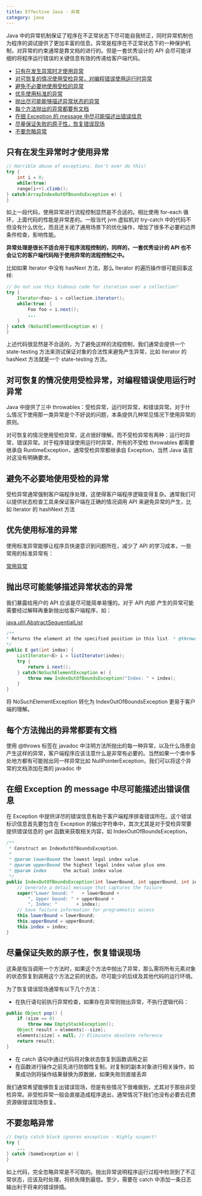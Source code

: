```yaml
---
title: Effective Java - 异常
category: java
---
```


Java 中的异常机制保证了程序在不正常状态下尽可能自我矫正，同时异常机制也为程序的调试提供了更加丰富的信息。异常是程序在不正常状态下的一种保护机制，对异常的约束通常是靠文档的进行的。但是一套优秀设计的 API 会尽可能详细的将程序运行错误的关键信息有效的传递给客户端代码。
<!--more-->

- [只有在发生异常时才使用异常](#只有在发生异常时才使用异常)
- [对可恢复的情况使用受检异常，对编程错误使用运行时异常](#对可恢复的情况使用受检异常，对编程错误使用运行时异常)
- [避免不必要地使用受检的异常](#避免不必要地使用受检的异常)
- [优先使用标准的异常](#优先使用标准的异常)
- [抛出尽可能能够描述异常状态的异常](#抛出尽可能能够描述异常状态的异常)
- [每个方法抛出的异常都要有文档](#每个方法抛出的异常都要有文档)
- [在细 Exception 的 message 中尽可能描述出错误信息](#在细-Exception-的-message-中尽可能描述出错误信息)
- [尽量保证失败的原子性，恢复错误现场](#尽量保证失败的原子性，恢复错误现场)
- [不要忽略异常](#不要忽略异常)

## 只有在发生异常时才使用异常

```java
// Horrible abuse of exceptions. Don't ever do this!
try {
	int i = 0;
	while(true)
	range[i++].climb();
} catch(ArrayIndexOutOfBoundsException e) {
}
```

如上一段代码，使用异常进行流程控制显然是不合适的。相比使用 for-each 循环，上面代码的性能是非常差的。一般当代 jvm 虚拟机对 try-catch 中的代码不但没有什么优化，而且还关闭了通用场景下的优化操作，增加了很多不必要的边界条件检查，影响性能。

**异常处理是很长不适合用于程序流程控制的，同样的，一套优秀设计的 API 也不会让它的客户端代码陷于使用异常的流程控制之中。**


比如如果 Iterator 中没有 hasNext 方法，那么 Iterator 的遍历操作很可能回事这样:

```java
// Do not use this hideous code for iteration over a collection!
try {
	Iterator<Foo> i = collection.iterator();
	while(true) {
		Foo foo = i.next();
		...
	}
} catch (NoSuchElementException e) {
}
```

上述代码很显然是不合适的，为了避免这样的流程控制，我们通常会提供一个 state-testing 方法来测试保证对象的合法性来避免产生异常，比如 Iterator 的 hasNext 方法就是一个 state-testing 方法。

## 对可恢复的情况使用受检异常，对编程错误使用运行时异常

Java 中提供了三中 throwables：受检异常，运行时异常，和错误异常。对于什么情况下使用那一类异常是个不好说的问题，本条提供几种常见情况下使用异常的原则。

对可恢复的情况使用受检异常，这点很好理解。而不受检异常有两种：运行时异常，错误异常。对于程序错误使用运行时异常，所有的不受检 throwables 都需要继承自 RuntimeException，通常受检异常都继承自 Exception，当然 Java 语言对这没有明确要求。

## 避免不必要地使用受检的异常

受检异常通常强制客户端程序处理，这使得客户端程序逻辑变得复杂。通常我们可以提供状态检查工具来保证客户端在正确的情况调用 API 来避免异常的产生，比如 Iterator 的 hashNext 方法

## 优先使用标准的异常

使用标准异常能够让程序员快速意识到问题所在，减少了 API 的学习成本，一些常用的标准异常有：

[常用异常](/i/2016-08-21-1.png)

## 抛出尽可能能够描述异常状态的异常

我们暴露给用户的 API 应该是尽可能简单易懂的。对于 API 内部 产生的异常可能需要经过解释再重新抛出给客户端程序，如：

[java.util.AbstractSequentialList](https://github.com/openjdk-mirror/jdk7u-jdk/blob/master/src/share/classes/java/util/AbstractSequentialList.java#L86)

```java
/**
* Returns the element at the specified position in this list. * @throws IndexOutOfBoundsException if the index is out of range * ({@code index < 0 || index >= size()}).
*/
public E get(int index) {
	ListIterator<E> i = listIterator(index);
	try {
		return i.next();
	} catch(NoSuchElementException e) {
		throw new IndexOutOfBoundsException("Index: " + index);
	}
}
```

将 NoSuchElementException 转化为 IndexOutOfBoundsException 更易于客户端的理解。

## 每个方法抛出的异常都要有文档

使用 @throws 标签在 javadoc 中注明方法所抛出的每一种异常，以及什么场景会产生这样的异常，客户端程序应该注意什么是非常有必要的。当然如果一个类中多处地方都有可能抛出同一样异常比如 NullPointerException，我们可以将这个异常的文档添加在类的 javadoc 中

## 在细 Exception 的 message 中尽可能描述出错误信息

在 Exception 中提供详尽的错误信息有助于客户端程序排查错误所在。这个错误标识信息首先要包含在 Exception 的输出字符串中，其次尤其是对于受检异常要提供错误信息的 get 函数来获取相关内容，如 IndexOutOfBoundsException，

```java
/**
 * Construct an IndexOutOfBoundsException.
 *
 * @param lowerBound the lowest legal index value.
 * @param upperBound the highest legal index value plus one.
 * @param index      the actual index value.
 */
public IndexOutOfBoundsException(int lowerBound, int upperBound, int index) {
	// Generate a detail message that captures the failure
	super("Lower bound: "   + lowerBound +
		", Upper bound: " + upperBound +
		", Index: "       + index);
	// Save failure information for programmatic access
	this.lowerBound = lowerBound;
	this.upperBound = upperBound;
	this.index = index;
}
```

## 尽量保证失败的原子性，恢复错误现场

这条是指当调用一个方法时，如果这个方法中抛出了异常，那么需将所有元素对象的状态恢复到调用这个方法之前的状态。尽可能少的后续及其他代码的运行环境。

为了恢复错误现场通常有以下几个方法：

- 在执行语句前执行异常检查，如果存在异常则抛出异常，不执行逻辑代码：

```java
public Object pop() {
	if (size == 0)
		throw new EmptyStackException();
	Object result = elements[--size];
	elements[size] = null; // Eliminate obsolete reference
	return result;
}
```

- 在 catch 语句中通过代码将对象状态恢复到函数调用之前
- 在函数进行操作之前先进行防御性复制，对复制的副本对象进行相关操作，如果成功则将操作结果替换为原数据，如果失败则直接丢弃

我们通常希望能够恢复出错误现场，但是有些情况下很难做到，尤其对于那些非受检异常。非受检异常一般会直接造成程序退出，通常情况下我们也没有必要去花费资源做错误现场恢复。


## 不要忽略异常

```java
// Empty catch block ignores exception - Highly suspect!
try {
	...
} catch (SomeException e) {
}
```

如上代码，完全忽略异常是不可取的。抛出异常说明程序运行过程中检测到了不正常状态，应该及时处理，将损失降到最低。至少，需要在 catch 中添加一条日志输出利于将来的错误排插。
